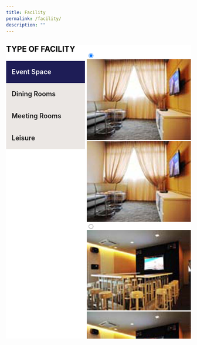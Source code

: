 ```yaml
---
title: Facility
permalink: /facility/
description: ""
---
```

<style type="text/css">
.bp-section-pagetitle {
        background: url(/files/Assets/images/facility-bg.jpg) no-repeat center center !important;
        background-size: auto;
        background-size: 100% !important;
        height: 338px !important;
}
.clear-backend {
  background: #fff;
  width: 100%;
  height: 800px;
  position: relative;
}
.clear-backend > input {
  position: absolute;
  filter: alpha(opacity=0);
  opacity: 0;
}
.clear-backend > input:hover {
  cursor: pointer;
}
.clear-backend > input:hover + span,
.clear-backend > input:checked + span {
  background: #1e1d56;
  color: #FFF;
}
.clear-backend > input:checked:after {
  content: ">";
  font-family: "nowbold";
  position: absolute;
  color: #fff !important;
  font-size: 18px !important;
  right: 15px;
  top: 15px;
}
.clear-backend > input:checked + span + i {
  color: #FFF;
}
.clear-backend > i {
  position: absolute;
  margin-top: -40px;
  padding: 0 20px;
  font-size: 20px;
}
.clear-backend > span,
.clear-backend > i {
  -webkit-transition: all .5s;
     -moz-transition: all .5s;
     -o-transition: all .5s;
      transition: all .5s;
}
.clear-backend > input,
.clear-backend > span {
  background: #ebe7e4;
display: block;
width: 200px;
height: 60px;
line-height: 60px;
text-align: left;
z-index: 9;
padding-left: 15px;
font-size: 18px;
font-weight: 600;
}
.tab-content {
  position: absolute;
  top: 0;
  right: 0;
  width: calc(100% - 200px);
  height: 100%;
  overflow: hidden;
}
.tab-content section {
  position: absolute;
  width: 100%;
  height: 100%;
  padding: 20px;
  display: none;
}
.clear-backend > input.tab-1:checked ~ .tab-content .tab-item-1 {
  display: block;
}
.clear-backend > input.tab-2:checked ~ .tab-content .tab-item-2 {
  display: block;
}
.clear-backend > input.tab-3:checked ~ .tab-content .tab-item-3 {
  display: block;
}
.clear-backend > input.tab-4:checked ~ .tab-content .tab-item-4 {
  display: block;
}
.facility-type-title {
  font-size: 21px;
  line-height: 24px;
  color: #000000 !important;
  text-transform: uppercase;
  margin-bottom: 20px;
}
@media only screen and (max-width: 641px) {
  .avatar, 
  .clear-backend > input,
  .clear-backend > span {
    width: 60px;
    height: 60px;
  }
  .clear-backend > span {
    filter: alpha(opacity=0);
    opacity: 0;
  }
  .avatar div {
    width: 40px;
    height: 40px;
    border-radius: 50%;
    top: 5px;
    left: 5px;
  }
  .top-bar,
  .tab-content {
  width: calc(100% - 60px);
  }
}
</style>
<div class="container">
<div class="clear-backend">
<h3 class="facility-type-title">Type of facility</h3>
<input type="radio" class="tab-1" name="tab" checked="checked">
<span>Event Space</span><i class="fa fa-home"></i>
<input type="radio" class="tab-2" name="tab">
<span>Dining Rooms</span><i class="fa fa-medium"></i>
<input type="radio" class="tab-3" name="tab">
<span>Meeting Rooms</span><i class="fa fa-user"></i>
<input type="radio" class="tab-4" name="tab">
<span>Leisure</span><i class="fa fa-comment"></i>
<div class="tab-content">
  <section class="tab-item-1">
    <div id="event-space" class="tabcontent facility-tab-content">
          <div class="facility-media">
            <div class="demo">
              <div class="item">
                <div class="clearfix" style="max-width:474px;margin: 0 auto;">
                  <div class="gallery">
                    <div class="gallery1__item">
                      <input class="gallery1__selector" name="gallery1" checked="" id="img-1" type="radio">
                      <img alt="" src="/files/Assets/media/facility/KTVPrivateRoom.jpg" class="gallery1__img">
                      <label class="gallery1__thumb" for="img-1">
                        <img alt="" src="/files/Assets/media/facility/KTVPrivateRoom.jpg">
                      </label>
                    </div>
                    <div class="gallery1__item">
                      <input class="gallery1__selector" name="gallery1" id="img-2" type="radio">
                      <img alt="" src="/files/Assets/media/facility/KTVLounge.jpg" class="gallery1__img">
                      <label class="gallery1__thumb" for="img-2">
                        <img alt="" src="/files/Assets/media/facility/KTVLounge.jpg">
                      </label>
                    </div>
                    <div class="gallery1__item">
                      <input class="gallery1__selector" name="gallery1" id="img-3" type="radio">
                      <img alt="" src="/files/Assets/media/facility/ChaletRooms.jpg" class="gallery1__img">
                      <label class="gallery1__thumb" for="img-3">
                        <img alt="" src="/files/Assets/media/facility/ChaletRooms.jpg">
                      </label>
                    </div>
                  </div>
                </div>
              </div>
            </div>
          </div>
          <div class="facility-type-details">
            <h3 class="facility-title">Event Space</h3>
            <p> Lorem Ipsum is simply dummy text of the printing and typesetting industry. Lorem Ipsum has been the industry's standard dummy text ever since the 1500s, when an unknown printer took a galley of type and scrambled it to make a type specimen book. </p>
            <table class="table  facility-table">
              <thead>
                <tr>
                  <th scope="col" class="thead-left">Facility</th>
                  <th scope="col" class="thead-right">Fee</th>
                </tr>
              </thead>
              <tbody>
                <tr>
                  <td class="facility-name data-left">Ante Hall</td>
                  <td class="facility-price data-right">
                    <span class="dollor-sign">$</span>50 / 4hrs
                  </td>
                </tr>
                <tr>
                  <td class="facility-name even-data-left">Dining Hall <br>
                    <span>(Incl. free use of Foyer )</span>
                  </td>
                  <td class="facility-price even-data-right">
                    <span class="dollor-sign">$</span>150 / day
                  </td>
                </tr>
                <tr>
                  <td class="facility-name data-left">Foyer <br>
                    <span>(Free with booking of Dining hall)</span>
                  </td>
                  <td class="facility-price data-right">
                    <span class="dollor-sign">$</span>30 / 4hrs
                  </td>
                </tr>
                <tr>
                  <td class="facility-name even-data-left"> Lawn </td>
                  <td class="facility-price even-data-right">
                    <span class="dollor-sign">$</span>20 /day
                  </td>
                </tr>
              </tbody>
            </table>
          </div>
        </div>
  </section>
  <section class="tab-item-2">
    <div id="dining" class="tabcontent facility-tab-content">
          <div class="facility-media">
            <div class="demo">
              <div class="item">
                <div class="clearfix" style="max-width:474px;margin: 0 auto;">
                  <div class="gallery2">
                    <div class="gallery2__item">
                      <input class="gallery2__selector" name="gallery2" checked="" id="img2-1" type="radio">
                      <img alt="" src="/files/Assets/media/facility/Bar&amp;Dinning.jpg" class="gallery2__img">
                      <label class="gallery2__thumb" for="img2-1">
                        <img alt="" src="/files/Assets/media/facility/Bar&amp;Dinning.jpg">
                      </label>
                    </div>
                    <div class="gallery2__item">
                      <input class="gallery2__selector" name="gallery2" id="img2-2" type="radio">
                      <img alt="" src="/files/Assets/media/facility/BBQPits.jpg" class="gallery2__img">
                      <label class="gallery2__thumb" for="img2-2">
                        <img alt="" src="/files/Assets/media/facility/BBQPits.jpg">
                      </label>
                    </div>
                  </div>
                </div>
              </div>
            </div>
          </div>
          <div class="facility-type-details">
            <h3 class="facility-title">Dining Rooms</h3>
            <p> Lorem Ipsum is simply dummy text of the printing and typesetting industry. Lorem Ipsum has been the industry's standard dummy text ever since the 1500s, when an unknown printer took a galley of type and scrambled it to make a type specimen book. </p>
            <table class="table  facility-table">
              <thead>
                <tr>
                  <th scope="col" class="thead-left">Facility</th>
                  <th scope="col" class="thead-right">Fee</th>
                </tr>
              </thead>
              <tbody>
                <tr>
                  <td class="facility-name data-left">Private Dining Room</td>
                  <td class="facility-price data-right">Free</td>
                </tr>
                <tr>
                  <td class="facility-name even-data-left">Fine Dining Room</td>
                  <td class="facility-price even-data-right">
                    <span class="dollor-sign">$</span>40 / 4hrs
                  </td>
                </tr>
              </tbody>
            </table>
          </div>
        </div>
  </section>
  <section class="tab-item-3">
    <div id="meeting" class="tabcontent facility-tab-content">
          <div class="facility-media">
            <div class="demo">
              <div class="item">
                <div class="clearfix" style="max-width:474px;margin: 0 auto;">
                  <div class="gallery">
                    <div class="gallery__item">
                      <input class="gallery__selector" name="gallery" id="img-2" type="radio">
                      <img alt="" src="/files/Assets/media/facility/Foyer.jpg" class="gallery__img">
                      <label class="gallery__thumb" for="img-2">
                        <img alt="" src="/files/Assets/media/facility/Foyer.jpg">
                      </label>
                    </div>
                  </div>
                </div>
              </div>
            </div>
          </div>
          <div class="facility-type-details">
            <h3 class="facility-title">Meeting Rooms</h3>
            <p> Lorem Ipsum is simply dummy text of the printing and typesetting industry. Lorem Ipsum has been the industry's standard dummy text ever since the 1500s, when an unknown printer took a galley of type and scrambled it to make a type specimen book. </p>
            <table class="table  facility-table">
              <thead>
                <tr>
                  <th scope="col" class="thead-left">Facility</th>
                  <th scope="col" class="thead-right">Fee</th>
                </tr>
              </thead>
              <tbody>
                <tr>
                  <td class="facility-name data-left">Committee Room</td>
                  <td class="facility-price data-right">
                    <span class="dollor-sign">$</span>20 / 4hrs
                  </td>
                </tr>
                <tr>
                  <td class="facility-name even-data-left">Games Room</td>
                  <td class="facility-price even-data-right">
                    <span class="dollor-sign">$</span>20 / 4hrs
                  </td>
                </tr>
                <tr>
                  <td class="facility-name data-left">Library</td>
                  <td class="facility-price data-right">
                    <span class="dollor-sign">$</span>20 / 4hrs
                  </td>
                </tr>
              </tbody>
            </table>
          </div>
        </div>
  </section>
  <section class="tab-item-4">
    <div id="leisure" class="tabcontent facility-tab-content">
          <div class="facility-media">
            <div class="demo">
              <div class="item">
                <div class="clearfix" style="max-width:474px;margin: 0 auto;">
                  <div class="gallery3">
                    <div class="gallery3__item">
                      <input class="gallery3__selector" name="gallery3" checked="" id="img3-1" type="radio">
                      <img alt="" src="/files/Assets/media/facility/Gymnasium.jpg" class="gallery3__img">
                      <label class="gallery3__thumb" for="img3-1">
                        <img alt="" src="/files/Assets/media/facility/Gymnasium.jpg">
                      </label>
                    </div>
                    <div class="gallery3__item">
                      <input class="gallery3__selector" name="gallery3" id="img3-2" type="radio">
                      <img alt="" src="/files/Assets/media/facility/Dartboard.jpg" class="gallery3__img">
                      <label class="gallery3__thumb" for="img3-2">
                        <img alt="" src="/files/Assets/media/facility/Dartboard.jpg">
                      </label>
                    </div>
                    <div class="gallery3__item">
                      <input class="gallery3__selector" name="gallery3" id="img3-3" type="radio">
                      <img alt="" src="/files/Assets/media/facility/FoosballTable.jpg" class="gallery3__img">
                      <label class="gallery3__thumb" for="img3-3">
                        <img alt="" src="/files/Assets/media/facility/FoosballTable.jpg">
                      </label>
                    </div>
                  </div>                  
                </div>
              </div>
            </div>
          </div>
          <div class="facility-type-details">
            <h3 class="facility-title">Leisure</h3>
            <p> Lorem Ipsum is simply dummy text of the printing and typesetting industry. Lorem Ipsum has been the industry's standard dummy text ever since the 1500s, when an unknown printer took a galley of type and scrambled it to make a type specimen book. </p>
            <table class="table  facility-table">
              <thead>
                <tr>
                  <th scope="col" class="thead-left">Facility</th>
                  <th scope="col" class="thead-right">Fee</th>
                </tr>
              </thead>
              <tbody>
                <tr>
                  <td class="facility-name data-left">Tennis</td>
                  <td class="facility-price data-right">
                    <span class="dollor-sign">$</span>7.50 / hr
                  </td>
                </tr>
                <tr>
                  <td class="facility-name even-data-left">KTV - Private Room</td>
                  <td class="facility-price even-data-right">
                    <span class="dollor-sign">$</span>10 / 2hrs
                  </td>
                </tr>
                <tr>
                  <td class="facility-name data-left">KTV - Lounge</td>
                  <td class="facility-price data-right">
                    <span class="dollor-sign">$</span>40 / 2hrs
                  </td>
                </tr>
                <tr>
                  <td class="facility-name even-data-left"> Chalest <br>
                    <span>(incl. free use of BBQ Pits)</span>
                  </td>
                  <td class="facility-price even-data-right">
                    <span class="dollor-sign">$</span>40 / day
                  </td>
                </tr>
                <tr>
                  <td class="facility-name data-left"> BBQ Pits <br>
                    <span>(Free with booking of Chalet)</span>
                  </td>
                  <td class="facility-price data-right">
                    <span class="dollor-sign">$</span>10 / day
                  </td>
                </tr>
              </tbody>
            </table>
          </div>
        </div>
  </section>
</div>
</div>
</div>

